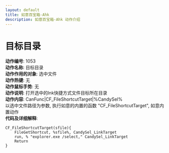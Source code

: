```yaml
---
layout: default
title: 如意百宝箱-Ahk
description: 如意百宝箱-Ahk 动作介绍
---
```

<link rel="stylesheet" href="../actions/css/atom-one-light.min.css">
<script src="../actions/js/highlight.min.js"></script>
<script>hljs.highlightAll();</script>

# [](#header-2) 目标目录
**动作编号**: 1053  
**动作名称**: 目标目录  
**动作作用的对象**: 选中文件  
**动作热键**: 无  
**动作鼠标手势**: 无  
**动作说明**: 打开选中的lnk快捷方式文件目标所在目录  
**动作内容**: CanFunc|CF_FileShortcutTarget|%CandySel%  
以选中文件路径为参数, 执行如意的内置的函数 "CF_FileShortcutTarget", 如意内置动作  
**代码及详细解释**:  
```Autohotkey
CF_FileShortcutTarget(sfile){
	FileGetShortcut, %sfile%, CandySel_LinkTarget
	run, % "explorer.exe /select," CandySel_LinkTarget
	Return
}
```